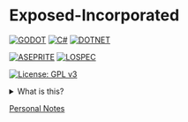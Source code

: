 # Exposed-Incorporated
[![GODOT](https://img.shields.io/badge/Featuring_Godot_Engine-478CBF?style=for-the-badge&logo=godotengine&logoColor=white)](https://godotengine.org/) [![C#](https://img.shields.io/badge/Made_With-CSHARP-00599C?style=for-the-badge&logo=csharp&logoColor=white)](https://learn.microsoft.com/dotnet/csharp/) [![DOTNET](https://img.shields.io/badge/Made_With-.NET-512BD4?style=for-the-badge&logo=dotnet&logoColor=white)](https://dotnet.microsoft.com/)

[![ASEPRITE](https://img.shields.io/badge/graphics_include_aseprite-7D929E?style=for-the-badge&logo=aseprite&logoColor=white)](https://www.aseprite.org/) [![LOSPEC](https://img.shields.io/badge/graphics_include_lospec-BBBBBB?style=for-the-badge&logo=lospec&logoColor=white)](https://lospec.com/)


[![License: GPL v3](https://img.shields.io/badge/License-GPL%20v3-blue.svg?style=for-the-badge)](https://www.gnu.org/licenses/gpl-3.0)



<details>
<summary>What is this?</summary>

- School project made for our Work-Integrated Learning.
- Project made with Godot, opensource (under GPL-3 license)
- Game heavily inspired from ZeekersRBLX's [Lethal Company](https://store.steampowered.com/app/1966720/Lethal_Company/)
- 2D version of Lethal Company, remade in Godot.

</details>

[Personal Notes](PERSONAL_NOTES.md)
